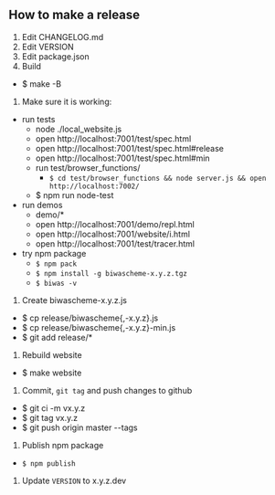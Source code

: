 ## How to make a release

1. Edit CHANGELOG.md
1. Edit VERSION
1. Edit package.json
1. Build
  - $ make -B
1. Make sure it is working:
  - run tests
    - node ./local_website.js
    - open http://localhost:7001/test/spec.html
    - open http://localhost:7001/test/spec.html#release
    - open http://localhost:7001/test/spec.html#min
    - run test/browser_functions/
      - `$ cd test/browser_functions && node server.js && open http://localhost:7002/`
    - $ npm run node-test
  - run demos
    - demo/*
    - open http://localhost:7001/demo/repl.html
    - open http://localhost:7001/website/i.html
    - open http://localhost:7001/test/tracer.html
  - try npm package
    - `$ npm pack`
    - `$ npm install -g biwascheme-x.y.z.tgz`
    - `$ biwas -v`
1. Create biwascheme-x.y.z.js
  - $ cp release/biwascheme{,-x.y.z}.js
  - $ cp release/biwascheme{,-x.y.z}-min.js
  - $ git add release/*
1. Rebuild website
  - $ make website
1. Commit, `git tag` and push changes to github
  - $ git ci -m vx.y.z
  - $ git tag vx.y.z
  - $ git push origin master --tags
1. Publish npm package
  - `$ npm publish`
1. Update `VERSION` to x.y.z.dev
